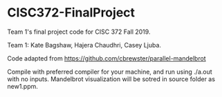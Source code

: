 # CISC372-FinalProject
Team 1's final project code for CISC 372 Fall 2019.

Team 1: Kate Bagshaw, Hajera Chaudhri, Casey Ljuba. 

Code adapted from https://github.com/cbrewster/parallel-mandelbrot

Compile with preferred compiler for your machine, and run using ./a.out with no inputs. Mandelbrot visualization will be sotred in source folder as new1.ppm.
